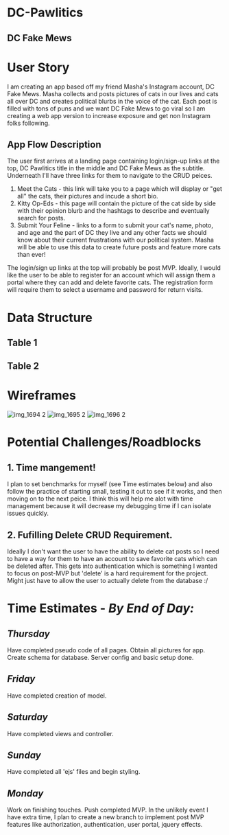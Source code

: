 # DC-Pawlitics
## DC Fake Mews 

# User Story 
I am creating an app based off my friend Masha's Instagram account, DC Fake Mews. Masha collects and posts pictures of cats in our lives and cats all over DC and creates political blurbs in the voice of the cat. Each post is filled with tons of puns and we want DC Fake Mews to go viral so I am creating a web app version to increase exposure and get non Instagram folks following. 

## App Flow Description

The user first arrives at a landing page containing login/sign-up links at the top, DC Pawlitics title in the middle and DC Fake Mews as the subtitle. Underneath I'll have three links for them to navigate to the CRUD peices. 
   1. Meet the Cats - this link will take you to a page which will display or "get all" the cats, their pictures and incude a short bio. 
   2. Kitty Op-Eds - this page will contain the picture of the cat side by side with their opinion blurb and the hashtags to describe and eventually search for posts. 
   3. Submit Your Feline - links to a form to submit your cat's name, photo, and age and the part of DC they live and any other facts we should know about their current frustrations with our political system. Masha will be able to use this data to create future posts and feature more cats than ever! 

The login/sign up links at the top will probably be post MVP. Ideally, I would like the user to be able to register for an account which will assign them a portal where they can add and delete favorite cats. The registration form will require them to select a username and password for return visits. 

# Data Structure 

## Table 1

## Table 2

# Wireframes

![img_1694 2](https://git.generalassemb.ly/storage/user/9780/files/0c7ea7c4-4345-11e8-9886-948df9e2eca1)
![img_1695 2](https://git.generalassemb.ly/storage/user/9780/files/2e3c209e-4345-11e8-8141-53efb931acae)
![img_1696 2](https://git.generalassemb.ly/storage/user/9780/files/35b34d7a-4345-11e8-972e-dbb0c35060cb)


# Potential Challenges/Roadblocks

## 1. Time mangement!
I plan to set benchmarks for myself (see Time estimates below) and also follow the practice of starting small, testing it out to see if it works, and then moving on to the next peice. I think this will help me alot with time management because it will decrease my debugging time if I can isolate issues quickly. 

## 2. Fufilling Delete CRUD Requirement. 
Ideally I don't want the user to have the ability to delete cat posts so I need to have a way for them to have an account to save favorite cats which can be deleted after. This gets into authentication which is something I wanted to focus on post-MVP but 'delete' is a hard requirement for the project. Might just have to allow the user to actually delete from the database :/

# Time Estimates - *By End of Day:*
 ## *Thursday* 
 Have completed pseudo code of all pages. Obtain all pictures for app. Create schema for database. Server config and basic setup done.
 ## *Friday*
Have completed creation of model.
 ## *Saturday* 
Have completed views and controller. 
 ## *Sunday*
 Have completed all 'ejs' files and begin styling. 
 ## *Monday* 
 Work on finishing touches. Push completed MVP. In the unlikely event I have extra time, I plan to create a new branch to implement post MVP features like authorization, authentication, user portal, jquery effects.  
